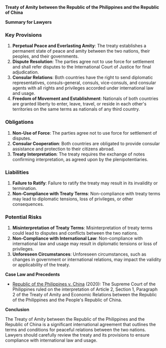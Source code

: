**Treaty of Amity between the Republic of the Philippines and the Republic of China**

**Summary for Lawyers**

### **Key Provisions**

1.  **Perpetual Peace and Everlasting Amity**: The treaty establishes a permanent state of peace and amity between the two nations, their peoples, and their governments.
2.  **Dispute Resolution**: The parties agree not to use force for settlement and shall refer disputes to the International Court of Justice for final adjudication.
3.  **Consular Relations**: Both countries have the right to send diplomatic representatives, consuls-general, consuls, vice-consuls, and consular agents with all rights and privileges accorded under international law and usage.
4.  **Freedom of Movement and Establishment**: Nationals of both countries are granted liberty to enter, leave, travel, or reside in each other's territories on the same terms as nationals of any third country.

### **Obligations**

1.  **Non-Use of Force**: The parties agree not to use force for settlement of disputes.
2.  **Consular Cooperation**: Both countries are obligated to provide consular assistance and protection to their citizens abroad.
3.  **Treaty Interpretation**: The treaty requires the exchange of notes confirming interpretation, as agreed upon by the plenipotentiaries.

### **Liabilities**

1.  **Failure to Ratify**: Failure to ratify the treaty may result in its invalidity or termination.
2.  **Non-Compliance with Treaty Terms**: Non-compliance with treaty terms may lead to diplomatic tensions, loss of privileges, or other consequences.

### **Potential Risks**

1.  **Misinterpretation of Treaty Terms**: Misinterpretation of treaty terms could lead to disputes and conflicts between the two nations.
2.  **Non-Compliance with International Law**: Non-compliance with international law and usage may result in diplomatic tensions or loss of privileges.
3.  **Unforeseen Circumstances**: Unforeseen circumstances, such as changes in government or international relations, may impact the validity or applicability of the treaty.

**Case Law and Precedents**

*   [Republic of the Philippines v. China](https://supremecourt.gov.ph/judgment/2020/RCJ-10717/) (2020): The Supreme Court of the Philippines ruled on the interpretation of Article 2, Section 1, Paragraph 2 of the Treaty of Amity and Economic Relations between the Republic of the Philippines and the People's Republic of China.

**Conclusion**

The Treaty of Amity between the Republic of the Philippines and the Republic of China is a significant international agreement that outlines the terms and conditions for peaceful relations between the two nations. Lawyers should carefully review the treaty and its provisions to ensure compliance with international law and usage.